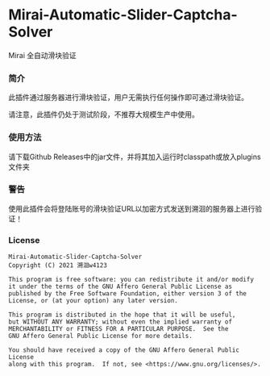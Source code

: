 # Mirai-Automatic-Slider-Captcha-Solver
Mirai 全自动滑块验证

### 简介

此插件通过服务器进行滑块验证，用户无需执行任何操作即可通过滑块验证。

请注意，此插件仍处于测试阶段，不推荐大规模生产中使用。

### 使用方法

请下载Github Releases中的jar文件，并将其加入运行时classpath或放入plugins文件夹

### 警告

使用此插件会将登陆账号的滑块验证URL以加密方式发送到溯洄的服务器上进行验证！

### License

    Mirai-Automatic-Slider-Captcha-Solver
    Copyright (C) 2021 溯洄w4123

    This program is free software: you can redistribute it and/or modify
    it under the terms of the GNU Affero General Public License as
    published by the Free Software Foundation, either version 3 of the
    License, or (at your option) any later version.

    This program is distributed in the hope that it will be useful,
    but WITHOUT ANY WARRANTY; without even the implied warranty of
    MERCHANTABILITY or FITNESS FOR A PARTICULAR PURPOSE.  See the
    GNU Affero General Public License for more details.

    You should have received a copy of the GNU Affero General Public License
    along with this program.  If not, see <https://www.gnu.org/licenses/>.
    
    
